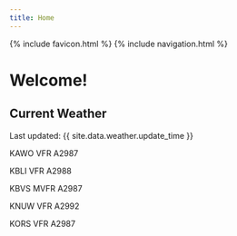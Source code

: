 ```yaml
---
title: Home
---
```

{% include favicon.html %}
{% include navigation.html %}
# Welcome!

## Current Weather

Last updated: {{ site.data.weather.update_time }}

KAWO VFR A2987

KBLI VFR A2988

KBVS MVFR A2987

KNUW VFR A2992

KORS VFR A2987


